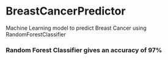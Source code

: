 # BreastCancerPredictor
Machine Learning model to predict Breast Cancer using RandomForestClassifier

### Random Forest Classifier gives an accuracy of 97%


